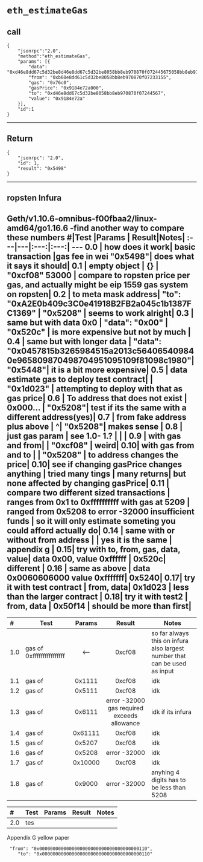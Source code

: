 # `eth_estimateGas`

## call
```
{
	"jsonrpc":"2.0",
	"method":"eth_estimateGas",
	"params": [{
        "data": "0xd46e8dd67c5d32be8d46e8dd67c5d32be8058bb8eb970870f072445675058bb8eb970870f072445675",
        "from": "0xb60e8dd61c5d32be8058bb8eb970870f07233155",
        "gas": "0x76c0",
        "gasPrice": "0x9184e72a000",
        "to": "0xd46e8dd67c5d32be8058bb8eb970870f07244567",
        "value": "0x9184e72a"
    }],
	"id":1
}
```
---
## Return
```
{
    "jsonrpc": "2.0",
    "id": 1,
    "result": "0x5498"
}
```
---
## ropsten Infura

Geth/v1.10.6-omnibus-f00fbaa2/linux-amd64/go1.16.6
-find another way to compare these numbers
#|Test |Params | Result|Notes|
:---|---|:---:|:---:| ---
0.0 | how does it work| basic transaction |gas fee in wei "0x5498"| does what it says it should|
0.1 | empty object | {} | "0xcf08" 53000  | compare to ropsten price per gas, and actually might be eip 1559 gas system on ropsten| 
0.2 | to meta mask address| "to": "0xA2E0b409c3C0e41918B2FB2a045c1b1387FC1369" | "0x5208" | seems to work alright|
0.3 | same but with data 0x0 |  "data": "0x00" | "0x520c" | is more expensive but not by much |
0.4 | same but with longer data | "data": "0x0457815b3265984515a2013c564065409840e965809870498704951095109f81098c1980"| "0x5448"| it is a bit more expensive|
0.5 | data estimate gas to deploy test contract| | "0x1d023" | attempting to deploy with that as gas price|
0.6 | To address that does not exist | 0x000... | "0x5208"| test if its the same with a different address(yes)|
0.7 |  from fake address plus above | ^| "0x5208"| makes sense |
0.8 | just gas param | see 1.0- 1.? | | |
0.9 | with gas and from| | "0xcf08" | weird|
0.10| with gas from and to | | "0x5208" | to address changes the price|
0.10| see if changing gasPrice changes anything | tried many tings | many returns| but none affected by changing gasPrice|
0.11 | compare two different sized transactions | ranges from 0x1 to 0xffffffffff with gas at 5209 | ranged from 0x5208 to error -32000 insufficient funds | so it will only estimate someting you could afford actually do|
0.14 | same with or without from address | | yes it is the same | appendix g |
0.15| try with to, from, gas, data, value| data 0x00, value 0xffffff | 0x520c| different |
0.16 | same as above | data 0x0060606000 value 0xfffffff| 0x5240|
0.17| try it with test contract | from, data| 0x1d023 | less than the larger contract |
0.18| try it with test2 | from, data | 0x50f14 | should be more than first|
---

#|Test |Params | Result|Notes|
:---|---|:---:|:---:| ---
1.0| gas of 0xffffffffffffffff | <--| 0xcf08 | so far always this on infura also largest number that can be used as input|
1.1|  gas of | 0x1111| 0xcf08| idk|
1.2|  gas of | 0x5111| 0xcf08| idk|
1.3|  gas of | 0x6111| error -32000 gas required exceeds allowance| idk if its infura|
1.4|  gas of | 0x61111| 0xcf08| idk|
1.5|  gas of | 0x5207| 0xcf08| idk|
1.6|  gas of | 0x5208| error -32000| idk|
1.7|  gas of | 0x10000| 0xcf08| idk|
1.8| gas of | 0x9000| error -32000| anyhing 4 digits has to be less than 5208|

#|Test |Params | Result|Notes|
:---|---|:---:|:---:| ---
2.0| tes
Appendix G yellow paper

     "from": "0x0000000000000000000000000000000000000110",
        "to": "0x0000000000000000000000000000000000000110"